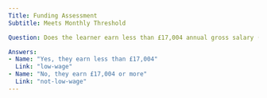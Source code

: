```yaml
---
Title: Funding Assessment
Subtitle: Meets Monthly Threshold

Question: Does the learner earn less than £17,004 annual gross salary (before tax)?

Answers:
- Name: "Yes, they earn less than £17,004"
  Link: "low-wage"
- Name: "No, they earn £17,004 or more"
  Link: "not-low-wage"
---
```

